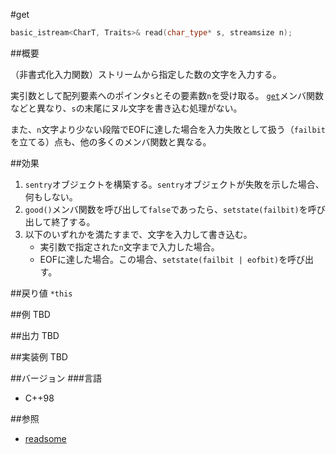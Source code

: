 #get
```cpp
basic_istream<CharT, Traits>& read(char_type* s, streamsize n);
```

##概要

（非書式化入力関数）ストリームから指定した数の文字を入力する。

実引数として配列要素へのポインタ`s`とその要素数`n`を受け取る。
[`get`](get.md)メンバ関数などと異なり、`s`の末尾にヌル文字を書き込む処理がない。

また、`n`文字より少ない段階でEOFに達した場合を入力失敗として扱う（`failbit`を立てる）点も、他の多くのメンバ関数と異なる。

##効果
1. `sentry`オブジェクトを構築する。`sentry`オブジェクトが失敗を示した場合、何もしない。
1. `good()`メンバ関数を呼び出して`false`であったら、`setstate(failbit)`を呼び出して終了する。
1. 以下のいずれかを満たすまで、文字を入力して書き込む。
    - 実引数で指定された`n`文字まで入力した場合。
    - EOFに達した場合。この場合、`setstate(failbit | eofbit)`を呼び出す。

##戻り値
`*this`

##例
TBD

##出力
TBD

##実装例
TBD

##バージョン
###言語
- C++98

##参照
- [readsome](readsome.md)
